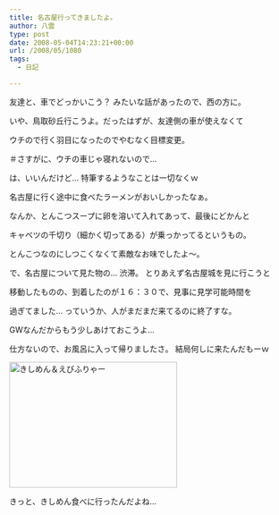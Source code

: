 ```yaml
---
title: 名古屋行ってきましたよ。
author: 八雲
type: post
date: 2008-05-04T14:23:21+00:00
url: /2008/05/1080
tags:
  - 日記

---
```

友達と、車でどっかいこう？ みたいな話があったので、西の方に。
  
いや、鳥取砂丘行こうよ。だったはずが、友達側の車が使えなくて
  
ウチので行く羽目になったのでやむなく目標変更。
  
＃さすがに、ウチの車じゃ寝れないので…

は、いいんだけど… 特筆するようなことは一切なくｗ
  
名古屋に行く途中に食べたラーメンがおいしかったなぁ。
  
なんか、とんこつスープに卵を溶いて入れてあって、最後にどかんと
  
キャベツの千切り（細かく切ってある）が乗っかってるというもの。
  
とんこつなのにしつこくなくて素敵なお味でしたよ～。

で、名古屋について見た物の… 渋滞。 とりあえず名古屋城を見に行こうと
  
移動したものの、到着したのが１６：３０で、見事に見学可能時間を
  
過ぎてました… っていうか、人がまだまだ来てるのに終了すな。
  
GWなんだからもう少しあけておこうよ…

仕方ないので、お風呂に入って帰りましたさ。 結局何しに来たんだもーｗ
  
[<img src="https://obs.maoh.company/yakumoblog/2018/07/ca3901641-300x225.png" alt="きしめん＆えびふりゃー" title="きしめん＆えびふりゃー" width="300" height="225" class="alignnone size-medium wp-image-1082" />][1]

きっと、きしめん食べに行ったんだよね…

 [1]: //201002169486.tmp.que.ne.jp/wp-content/uploads/2008/05/ca3901641.png
